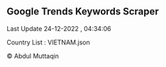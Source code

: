 

## Google Trends Keywords Scraper 
 
Last Update 24-12-2022 , 04:34:06

Country List :
VIETNAM.json



© Abdul Muttaqin 
